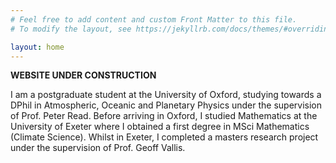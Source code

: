 ```yaml
---
# Feel free to add content and custom Front Matter to this file.
# To modify the layout, see https://jekyllrb.com/docs/themes/#overriding-theme-defaults

layout: home
---
```


**WEBSITE UNDER CONSTRUCTION**


I am a postgraduate student at the University of Oxford, studying towards a DPhil in Atmospheric, Oceanic and Planetary Physics under the supervision of Prof. Peter Read. Before arriving in Oxford, I studied Mathematics at the University of Exeter where I obtained a first degree in MSci Mathematics (Climate Science). Whilst in Exeter, I completed a masters research project under the supervision of Prof. Geoff Vallis.  

<!--
#### Research focus

The focus of my current research concerns understanding the atmosphere of Venus. My aim is to develop a Venusian configuration of the Isca modelling framework developed at the University of Exeter. This model will be built both from existing components of the previous Oxford Venus GCM (OPUS-Vr), and new components currently under development, such as a representation of radiatively interactive clouds and hazes. 

#### Other research interests
-->
